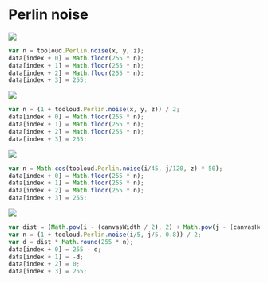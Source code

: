 # Perlin noise

![](/img/1.png)

```javascript
var n = tooloud.Perlin.noise(x, y, z);
data[index + 0] = Math.floor(255 * n);
data[index + 1] = Math.floor(255 * n);
data[index + 2] = Math.floor(255 * n);
data[index + 3] = 255;
```

![](/img/2.png)

```javascript
var n = (1 + tooloud.Perlin.noise(x, y, z)) / 2;
data[index + 0] = Math.floor(255 * n);
data[index + 1] = Math.floor(255 * n);
data[index + 2] = Math.floor(255 * n);
data[index + 3] = 255;
```

![](/img/3.png)

```javascript
var n = Math.cos(tooloud.Perlin.noise(i/45, j/120, z) * 50);
data[index + 0] = Math.floor(255 * n);
data[index + 1] = Math.floor(255 * n);
data[index + 2] = Math.floor(255 * n);
data[index + 3] = 255;
```

![](/img/4.png)

```javascript
var dist = (Math.pow(i - (canvasWidth / 2), 2) + Math.pow(j - (canvasHeight / 2), 2)) / 1000;
var n = (1 + tooloud.Perlin.noise(i/5, j/5, 0.8)) / 2;
var d = dist * Math.round(255 * n);
data[index + 0] = 255 - d;
data[index + 1] = -d;
data[index + 2] = 0;
data[index + 3] = 255;
```
